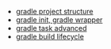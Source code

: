 - [gradle project structure](gradle-project-structure.md)
- [gradle init, gradle wrapper](gradle-init,gradle-wrapper.md)
- [gradle task advanced](gradle-tasks-advanced)
- [gradle build lifecycle](gradle-build-lifecycle.md)